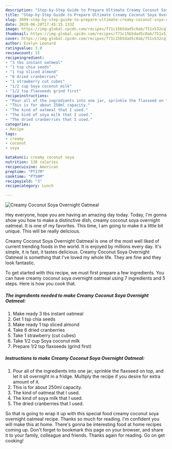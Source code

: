 ```yaml
---
description: "Step-by-Step Guide to Prepare Ultimate Creamy Coconut Soya Overnight Oatmeal"
title: "Step-by-Step Guide to Prepare Ultimate Creamy Coconut Soya Overnight Oatmeal"
slug: 3699-step-by-step-guide-to-prepare-ultimate-creamy-coconut-soya-overnight-oatmeal
date: 2020-06-28T17:45:15.133Z
image: https://img-global.cpcdn.com/recipes/f71c15b5dad5c0ab/751x532cq70/creamy-coconut-soya-overnight-oatmeal-recipe-main-photo.jpg
thumbnail: https://img-global.cpcdn.com/recipes/f71c15b5dad5c0ab/751x532cq70/creamy-coconut-soya-overnight-oatmeal-recipe-main-photo.jpg
cover: https://img-global.cpcdn.com/recipes/f71c15b5dad5c0ab/751x532cq70/creamy-coconut-soya-overnight-oatmeal-recipe-main-photo.jpg
author: Evelyn Leonard
ratingvalue: 3.8
reviewcount: 15
recipeingredient:
- "3 tbs instant oatmeal"
- "1 tsp chia seeds"
- "1 tsp sliced almond"
- "6 dried cranberries"
- "1 strawberry cut cubes"
- "1/2 cup Soya coconut milk"
- "1/2 tsp flaxseeds grind first"
recipeinstructions:
- "Pour all of the ingredients into one jar, sprinkle the flaxseed on top, and let it sit overnight in a fridge. Multiply the recipe if you desire for extra amount of it."
- "This is for about 250ml capacity."
- "The kind of oatmeal that I used."
- "The kind of soya milk that I used."
- "The dried cranberries that I used."
categories:
- Recipe
tags:
- creamy
- coconut
- soya

katakunci: creamy coconut soya 
nutrition: 138 calories
recipecuisine: American
preptime: "PT17M"
cooktime: "PT50M"
recipeyield: "3"
recipecategory: Lunch

---
```



![Creamy Coconut Soya Overnight Oatmeal](https://img-global.cpcdn.com/recipes/f71c15b5dad5c0ab/751x532cq70/creamy-coconut-soya-overnight-oatmeal-recipe-main-photo.jpg)

Hey everyone, hope you are having an amazing day today. Today, I'm gonna show you how to make a distinctive dish, creamy coconut soya overnight oatmeal. It is one of my favorites. This time, I am going to make it a little bit unique. This will be really delicious.



Creamy Coconut Soya Overnight Oatmeal is one of the most well liked of current trending foods in the world. It is enjoyed by millions every day. It's simple, it is fast, it tastes delicious. Creamy Coconut Soya Overnight Oatmeal is something that I've loved my whole life. They are fine and they look fantastic.


To get started with this recipe, we must first prepare a few ingredients. You can have creamy coconut soya overnight oatmeal using 7 ingredients and 5 steps. Here is how you cook that.

<!--inarticleads1-->

##### The ingredients needed to make Creamy Coconut Soya Overnight Oatmeal:

1. Make ready 3 tbs instant oatmeal
1. Get 1 tsp chia seeds
1. Make ready 1 tsp sliced almond
1. Take 6 dried cranberries
1. Take 1 strawberry (cut cubes)
1. Take 1/2 cup Soya coconut milk
1. Prepare 1/2 tsp flaxseeds (grind first)




<!--inarticleads2-->

##### Instructions to make Creamy Coconut Soya Overnight Oatmeal:

1. Pour all of the ingredients into one jar, sprinkle the flaxseed on top, and let it sit overnight in a fridge. Multiply the recipe if you desire for extra amount of it.
1. This is for about 250ml capacity.
1. The kind of oatmeal that I used.
1. The kind of soya milk that I used.
1. The dried cranberries that I used.




So that is going to wrap it up with this special food creamy coconut soya overnight oatmeal recipe. Thanks so much for reading. I'm confident you will make this at home. There's gonna be interesting food at home recipes coming up. Don't forget to bookmark this page on your browser, and share it to your family, colleague and friends. Thanks again for reading. Go on get cooking!
